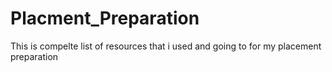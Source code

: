 # Placment_Preparation
This is compelte list of resources that i used and going to for my placement preparation
